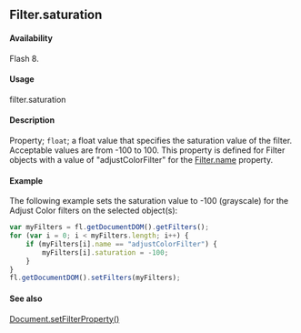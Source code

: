 ## Filter.saturation

#### Availability

Flash 8.

#### Usage

filter.saturation

#### Description

Property; `float`; a float value that specifies the saturation value of the filter. Acceptable values are from -100 to 100. This property is defined for Filter objects with a value of "adjustColorFilter" for the [Filter.name](../Filter_object/Filter13.md) property.

#### Example

The following example sets the saturation value to -100 (grayscale) for the Adjust Color filters on the selected object(s):

```javascript
var myFilters = fl.getDocumentDOM().getFilters();
for (var i = 0; i < myFilters.length; i++) {
    if (myFilters[i].name == "adjustColorFilter") {
        myFilters[i].saturation = -100;
    }
}
fl.getDocumentDOM().setFilters(myFilters);
```

#### See also

[Document.setFilterProperty()](../Document_object/Document520.md)
